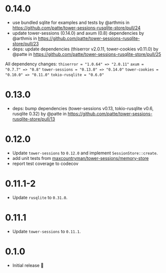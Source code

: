 # 0.14.0

- use bundled sqlite for examples and tests by @arthmis in https://github.com/patte/tower-sessions-rusqlite-store/pull/24
- update tower-sessions (0.14.0) and axum (0.8) dependencies by @arthmis in https://github.com/patte/tower-sessions-rusqlite-store/pull/23
- deps: update dependencies (thiserror v2.0.11, tower-cookies v0.11.0) by @patte in https://github.com/patte/tower-sessions-rusqlite-store/pull/25

All dependency changes:
`thiserror = "1.0.64" => "2.0.11"`
`axum = "0.7.7" => "0.8"`
`tower-sessions = "0.13.0" => "0.14.0"`
`tower-cookies = "0.10.0" => "0.11.0"`
`tokio-rusqlite = "0.6.0"`

# 0.13.0

- deps: bump dependencies (tower-sessions v0.13, tokio-rusqlite v0.6, rusqlite 0.32) by @patte in https://github.com/patte/tower-sessions-rusqlite-store/pull/13

# 0.12.0

- Update `tower-sessions` to `0.12.0` and implement `SessionStore::create`.
- add unit tests from [maxcountryman/tower-sessions/memory-store](https://github.com/maxcountryman/tower-sessions/blob/6ad8933b4f5e71f3202f0c1a28f194f3db5234c8/memory-store/src/lib.rs#L62)
- report test coverage to codecov

# 0.11.1-2

- Update `rusqlite` to `0.31.0`.

# 0.11.1

- Update `tower-sessions` to `0.11.1`.

# 0.1.0

- Initial release :tada: